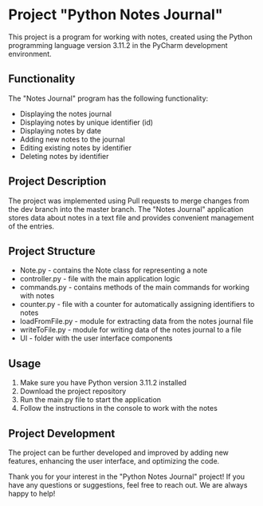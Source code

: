 # Project "Python Notes Journal"

This project is a program for working with notes, created using the Python programming language version 3.11.2 in the PyCharm development environment.

## Functionality
The "Notes Journal" program has the following functionality:
- Displaying the notes journal
- Displaying notes by unique identifier (id)
- Displaying notes by date
- Adding new notes to the journal
- Editing existing notes by identifier
- Deleting notes by identifier

## Project Description
The project was implemented using Pull requests to merge changes from the dev branch into the master branch. The "Notes Journal" application stores data about notes in a text file and provides convenient management of the entries.

## Project Structure
- Note.py - contains the Note class for representing a note
- controller.py - file with the main application logic
- commands.py - contains methods of the main commands for working with notes
- counter.py - file with a counter for automatically assigning identifiers to notes
- loadFromFile.py - module for extracting data from the notes journal file
- writeToFile.py - module for writing data of the notes journal to a file
- UI - folder with the user interface components

## Usage
1. Make sure you have Python version 3.11.2 installed
2. Download the project repository
3. Run the main.py file to start the application
4. Follow the instructions in the console to work with the notes

## Project Development
The project can be further developed and improved by adding new features, enhancing the user interface, and optimizing the code.

Thank you for your interest in the "Python Notes Journal" project! If you have any questions or suggestions, feel free to reach out. We are always happy to help!